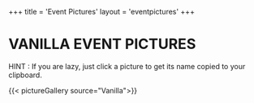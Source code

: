 +++
title = 'Event Pictures'
layout = 'eventpictures'
+++

# VANILLA EVENT PICTURES

HINT : If you are lazy, just click a picture to get its name copied to your clipboard.

{{< pictureGallery source="Vanilla">}}